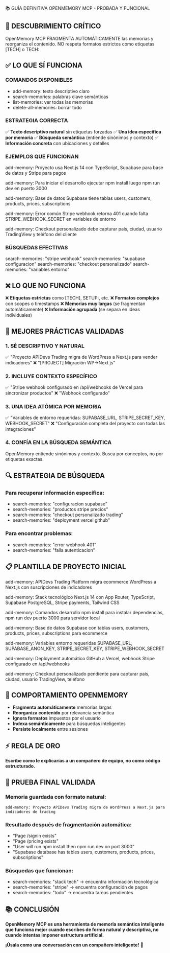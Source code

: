 📚 GUÍA DEFINITIVA OPENMEMORY MCP - PROBADA Y FUNCIONAL

## 🚨 DESCUBRIMIENTO CRÍTICO
OpenMemory MCP FRAGMENTA AUTOMÁTICAMENTE las memorias y reorganiza el contenido. 
NO respeta formatos estrictos como etiquetas [TECH] o TECH:

## ✅ LO QUE SÍ FUNCIONA

### COMANDOS DISPONIBLES
- add-memory: texto descriptivo claro
- search-memories: palabras clave semánticas  
- list-memories: ver todas las memorias
- delete-all-memories: borrar todo

### ESTRATEGIA CORRECTA
✅ **Texto descriptivo natural** sin etiquetas forzadas
✅ **Una idea específica por memoria**
✅ **Búsqueda semántica** (entiende sinónimos y contexto)
✅ **Información concreta** con ubicaciones y detalles

### EJEMPLOS QUE FUNCIONAN
add-memory: Proyecto usa Next.js 14 con TypeScript, Supabase para base de datos y Stripe para pagos

add-memory: Para iniciar el desarrollo ejecutar npm install luego npm run dev en puerto 3000

add-memory: Base de datos Supabase tiene tablas users, customers, products, prices, subscriptions

add-memory: Error común Stripe webhook retorna 401 cuando falta STRIPE_WEBHOOK_SECRET en variables de entorno

add-memory: Checkout personalizado debe capturar país, ciudad, usuario TradingView y teléfono del cliente

### BÚSQUEDAS EFECTIVAS
search-memories: "stripe webhook"
search-memories: "supabase configuracion" 
search-memories: "checkout personalizado"
search-memories: "variables entorno"

## ❌ LO QUE NO FUNCIONA

❌ **Etiquetas estrictas** como [TECH], SETUP:, etc.
❌ **Formatos complejos** con scopes o timestamps
❌ **Memorias muy largas** (se fragmentan automáticamente)
❌ **Información agrupada** (se separa en ideas individuales)

## 🎯 MEJORES PRÁCTICAS VALIDADAS

### 1. SÉ DESCRIPTIVO Y NATURAL
✅ "Proyecto APIDevs Trading migra de WordPress a Next.js para vender indicadores"
❌ "[PROJECT] Migración WP->Next.js"

### 2. INCLUYE CONTEXTO ESPECÍFICO  
✅ "Stripe webhook configurado en /api/webhooks de Vercel para sincronizar productos"
❌ "Webhook configurado"

### 3. UNA IDEA ATÓMICA POR MEMORIA
✅ "Variables de entorno requeridas: SUPABASE_URL, STRIPE_SECRET_KEY, WEBHOOK_SECRET"
❌ "Configuración completa del proyecto con todas las integraciones"

### 4. CONFÍA EN LA BÚSQUEDA SEMÁNTICA
OpenMemory entiende sinónimos y contexto. Busca por conceptos, no por etiquetas exactas.

## 🔍 ESTRATEGIA DE BÚSQUEDA

### Para recuperar información específica:
- search-memories: "configuracion supabase"
- search-memories: "productos stripe precios"  
- search-memories: "checkout personalizado trading"
- search-memories: "deployment vercel github"

### Para encontrar problemas:
- search-memories: "error webhook 401"
- search-memories: "falla autenticacion"

## 📋 PLANTILLA DE PROYECTO INICIAL

add-memory: APIDevs Trading Platform migra ecommerce WordPress a Next.js con suscripciones de indicadores

add-memory: Stack tecnológico Next.js 14 con App Router, TypeScript, Supabase PostgreSQL, Stripe payments, Tailwind CSS

add-memory: Comandos desarrollo npm install para instalar dependencias, npm run dev puerto 3000 para servidor local

add-memory: Base de datos Supabase con tablas users, customers, products, prices, subscriptions para ecommerce

add-memory: Variables entorno requeridas SUPABASE_URL, SUPABASE_ANON_KEY, STRIPE_SECRET_KEY, STRIPE_WEBHOOK_SECRET

add-memory: Deployment automático GitHub a Vercel, webhook Stripe configurado en /api/webhooks

add-memory: Checkout personalizado pendiente para capturar país, ciudad, usuario TradingView, teléfono

## 🧠 COMPORTAMIENTO OPENMEMORY

- **Fragmenta automáticamente** memorias largas
- **Reorganiza contenido** por relevancia semántica  
- **Ignora formatos** impuestos por el usuario
- **Indexa semánticamente** para búsquedas inteligentes
- **Persiste localmente** entre sesiones

## ⚡ REGLA DE ORO

**Escribe como le explicarías a un compañero de equipo, no como código estructurado.**

## 🧪 PRUEBA FINAL VALIDADA

### Memoria guardada con formato natural:
```
add-memory: Proyecto APIDevs Trading migra de WordPress a Next.js para indicadores de trading
```

### Resultado después de fragmentación automática:
- "Page /signin exists"  
- "Page /pricing exists"
- "User will run npm install then npm run dev on port 3000"
- "Supabase database has tables users, customers, products, prices, subscriptions"

### Búsquedas que funcionan:
- search-memories: "stack tech" → encuentra información tecnológica
- search-memories: "stripe" → encuentra configuración de pagos  
- search-memories: "todo" → encuentra tareas pendientes

## 📚 CONCLUSIÓN

**OpenMemory MCP es una herramienta de memoria semántica inteligente que funciona mejor cuando escribes de forma natural y descriptiva, no cuando intentas imponer estructura artificial.**

**¡Úsala como una conversación con un compañero inteligente!** 🚀